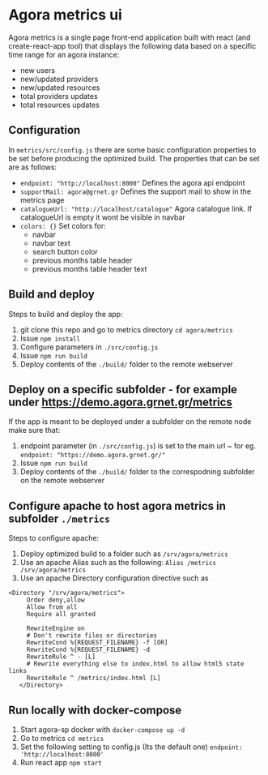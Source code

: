 # Agora metrics ui

Agora metrics is a single page front-end application built with react (and create-react-app tool) that displays the following data based on a specific time range for an agora instance:
- new users
- new/updated providers
- new/updated resources
- total providers updates
- total resources updates

## Configuration

In `metrics/src/config.js` there are some basic configuration properties to be set before producing the optimized build. The properties that can be set are as follows:
- `endpoint: "http://localhost:8000"`
  Defines the agora api endpoint
- `supportMail: agora@grnet.gr`
  Defines the support mail to show in the metrics page
- `catalogueUrl: "http://localhost/catalogue"`
  Agora catalogue link. If catalogueUrl is empty it wont be visible in navbar
- `colors: {}`
  Set colors for:
   - navbar
   - navbar text
   - search button color
   - previous months table header
   - previous months table header text


## Build and deploy

Steps to build and deploy the app:

1. git clone this repo and go to metrics directory `cd agora/metrics`
2. Issue `npm install` 
3. Configure parameters in `./src/config.js`
4. Issue `npm run build`
5. Deploy contents of the `./build/` folder to the remote webserver

## Deploy on a specific subfolder - for example under https://demo.agora.grnet.gr/metrics
If the app is meant to be deployed under a subfolder on the remote node make sure that:
1. endpoint parameter (in `./src/config.js`) is set to the main url
~ for eg. `endpoint: "https://demo.agora.grnet.gr/"`
2. Issue `npm run build`
3. Deploy contents of the `./build/` folder to the correspodning subfolder on the remote webserver

## Configure apache to host agora metrics in subfolder `./metrics`
Steps to configure apache:
1. Deploy optimized build to a folder such as `/srv/agora/metrics`
2. Use an apache Alias such as the following:
   `Alias /metrics /srv/agora/metrics`
3. Use an apache Directory configuration directive such as
``` 
<Directory "/srv/agora/metrics">
     Order deny,allow
     Allow from all
     Require all granted
 
     RewriteEngine on
     # Don't rewrite files or directories
     RewriteCond %{REQUEST_FILENAME} -f [OR]
     RewriteCond %{REQUEST_FILENAME} -d
     RewriteRule ^ - [L]
     # Rewrite everything else to index.html to allow html5 state links
     RewriteRule ^ /metrics/index.html [L]
   </Directory>   
```

## Run locally with docker-compose
1. Start agora-sp docker with `docker-compose up -d`
2. Go to metrics `cd metrics`
3. Set the following setting to config.js (Its the default one)
   `endpoint: 'http://localhost:8000'`
4. Run react app
   `npm start`
